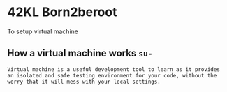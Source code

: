 # 42KL Born2beroot
To setup virtual machine

## How a virtual machine works `su-`
```
Virtual machine is a useful development tool to learn as it provides an isolated and safe testing environment for your code, without the worry that it will mess with your local settings.
```


